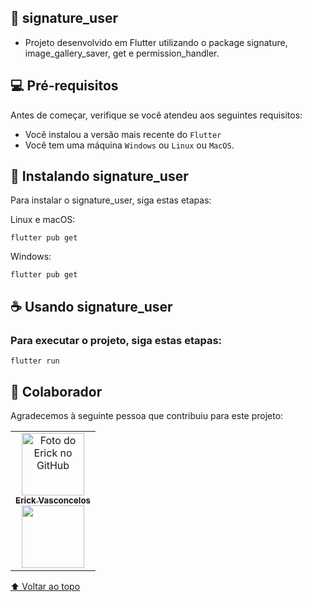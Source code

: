 <div id="inicio"></div>


## 📱 signature_user

* Projeto desenvolvido em Flutter utilizando o package signature, image_gallery_saver, get e permission_handler.

## 💻 Pré-requisitos

Antes de começar, verifique se você atendeu aos seguintes requisitos:
* Você instalou a versão mais recente do `Flutter`
* Você tem uma máquina `Windows` ou `Linux` ou `MacOS`.

## 🚀 Instalando signature_user

Para instalar o signature_user, siga estas etapas:

Linux e macOS:
```
flutter pub get
```

Windows:
```
flutter pub get
```


## ☕ Usando signature_user

### Para executar o projeto, siga estas etapas:

```
flutter run
```


## 🤝 Colaborador

Agradecemos à seguinte pessoa que contribuiu para este projeto:

<table>
  <tr>
    <td align="center">
      <a href="https://www.linkedin.com/in/erick-vasconcelos-50baa8150/" target="_blank">
        <img src="https://avatars.githubusercontent.com/u/67069017?v=4" width="100px;" alt="Foto do Erick no GitHub"/><br>
        <sub>
          <b>Erick Vasconcelos</b>
        </sub><br>
        <a href="https://www.buymeacoffee.com/erickzaunlab" target="_blank"><img src="https://raw.githubusercontent.com/appcraftstudio/buymeacoffee/master/Images/snapshot-bmc-button.png" width="100px;"></a>
      </a>
    </td>
  </tr>
</table>


[⬆ Voltar ao topo](#inicio)<br>

